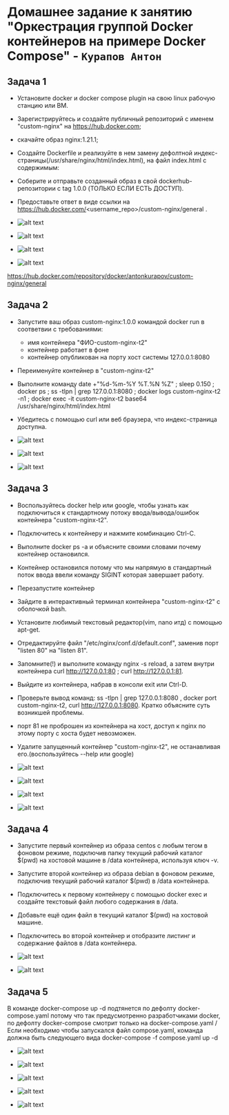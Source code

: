 # Домашнее задание к занятию "Оркестрация группой Docker контейнеров на примере Docker Compose" - `Курапов Антон`

## Задача 1

* Установите docker и docker compose plugin на свою linux рабочую станцию или ВМ.
* Зарегистрируйтесь и создайте публичный репозиторий с именем "custom-nginx" на https://hub.docker.com;
* скачайте образ nginx:1.21.1;
* Создайте Dockerfile и реализуйте в нем замену дефолтной индекс-страницы(/usr/share/nginx/html/index.html), на файл index.html с содержимым:
* Соберите и отправьте созданный образ в свой dockerhub-репозитории c tag 1.0.0 (ТОЛЬКО ЕСЛИ ЕСТЬ ДОСТУП).
* Предоставьте ответ в виде ссылки на https://hub.docker.com/<username_repo>/custom-nginx/general .

* ![alt text](https://github.com/AntonKurapov66/devops-netology/blob/main/homeworks/docker_01/img/01_0.PNG)

* ![alt text](https://github.com/AntonKurapov66/devops-netology/blob/main/homeworks/docker_01/img/01_2.PNG)

* ![alt text](https://github.com/AntonKurapov66/devops-netology/blob/main/homeworks/docker_01/img/01_3.PNG)

* ![alt text](https://github.com/AntonKurapov66/devops-netology/blob/main/homeworks/docker_01/img/01_4.PNG)

https://hub.docker.com/repository/docker/antonkurapov/custom-nginx/general

## Задача 2

* Запустите ваш образ custom-nginx:1.0.0 командой docker run в соответвии с требованиями:
  *  имя контейнера "ФИО-custom-nginx-t2"
  *  контейнер работает в фоне
  *  контейнер опубликован на порту хост системы 127.0.0.1:8080
* Переименуйте контейнер в "custom-nginx-t2"
* Выполните команду date +"%d-%m-%Y %T.%N %Z" ; sleep 0.150 ; docker ps ; ss -tlpn | grep 127.0.0.1:8080  ; docker logs custom-nginx-t2 -n1 ; docker exec -it custom-nginx-t2 base64 /usr/share/nginx/html/index.html
* Убедитесь с помощью curl или веб браузера, что индекс-страница доступна.

* ![alt text](https://github.com/AntonKurapov66/devops-netology/blob/main/homeworks/docker_01/img/02_0.PNG)

* ![alt text](https://github.com/AntonKurapov66/devops-netology/blob/main/homeworks/docker_01/img/02_1.PNG)

* ![alt text](https://github.com/AntonKurapov66/devops-netology/blob/main/homeworks/docker_01/img/02_2.PNG)

## Задача 3

* Воспользуйтесь docker help или google, чтобы узнать как подключиться к стандартному потоку ввода/вывода/ошибок контейнера "custom-nginx-t2".
* Подключитесь к контейнеру и нажмите комбинацию Ctrl-C.
* Выполните docker ps -a и объясните своими словами почему контейнер остановился.

*  Контейнер остановился потому что мы напрямую в стандартный поток ввода ввели команду SIGINT которая завершает работу.

* Перезапустите контейнер
* Зайдите в интерактивный терминал контейнера "custom-nginx-t2" с оболочкой bash.
* Установите любимый текстовый редактор(vim, nano итд) с помощью apt-get.
* Отредактируйте файл "/etc/nginx/conf.d/default.conf", заменив порт "listen 80" на "listen 81".
* Запомните(!) и выполните команду nginx -s reload, а затем внутри контейнера curl http://127.0.0.1:80 ; curl http://127.0.0.1:81.
* Выйдите из контейнера, набрав в консоли exit или Ctrl-D.
* Проверьте вывод команд: ss -tlpn | grep 127.0.0.1:8080 , docker port custom-nginx-t2, curl http://127.0.0.1:8080. Кратко объясните суть возникшей проблемы.

*   порт 81 не проброшен из контейнера на хост, доступ к nginx по этому порту с хоста будет невозможен.

* Удалите запущенный контейнер "custom-nginx-t2", не останавливая его.(воспользуйтесь --help или google)

* ![alt text](https://github.com/AntonKurapov66/devops-netology/blob/main/homeworks/docker_01/img/03_0.PNG)

* ![alt text](https://github.com/AntonKurapov66/devops-netology/blob/main/homeworks/docker_01/img/03_1.PNG)

* ![alt text](https://github.com/AntonKurapov66/devops-netology/blob/main/homeworks/docker_01/img/03_2.PNG)

* ![alt text](https://github.com/AntonKurapov66/devops-netology/blob/main/homeworks/docker_01/img/03_3.PNG)


## Задача 4

* Запустите первый контейнер из образа centos c любым тегом в фоновом режиме, подключив папку текущий рабочий каталог $(pwd) на хостовой машине в /data контейнера, используя ключ -v.
* Запустите второй контейнер из образа debian в фоновом режиме, подключив текущий рабочий каталог $(pwd) в /data контейнера.
* Подключитесь к первому контейнеру с помощью docker exec и создайте текстовый файл любого содержания в /data.
* Добавьте ещё один файл в текущий каталог $(pwd) на хостовой машине.
* Подключитесь во второй контейнер и отобразите листинг и содержание файлов в /data контейнера.

* ![alt text](https://github.com/AntonKurapov66/devops-netology/blob/main/homeworks/docker_01/img/04_0.PNG)

* ![alt text](https://github.com/AntonKurapov66/devops-netology/blob/main/homeworks/docker_01/img/04_1.PNG)


## Задача 5

В команде docker-compose up -d подтянется по дефолту docker-compose.yaml потому что так предусмотренно разработчиками docker, по дефолту docker-compose смотрит только на docker-compose.yaml / Если необходимо чтобы запускался файл compose.yaml, команда должна быть следующего вида docker-compose -f compose.yaml up -d

* ![alt text](https://github.com/AntonKurapov66/devops-netology/blob/main/homeworks/docker_01/img/05_0.PNG)

* ![alt text](https://github.com/AntonKurapov66/devops-netology/blob/main/homeworks/docker_01/img/05_1.PNG)

* ![alt text](https://github.com/AntonKurapov66/devops-netology/blob/main/homeworks/docker_01/img/05_2.PNG)

* ![alt text](https://github.com/AntonKurapov66/devops-netology/blob/main/homeworks/docker_01/img/05_3.PNG)

* ![alt text](https://github.com/AntonKurapov66/devops-netology/blob/main/homeworks/docker_01/img/05_4.PNG)











